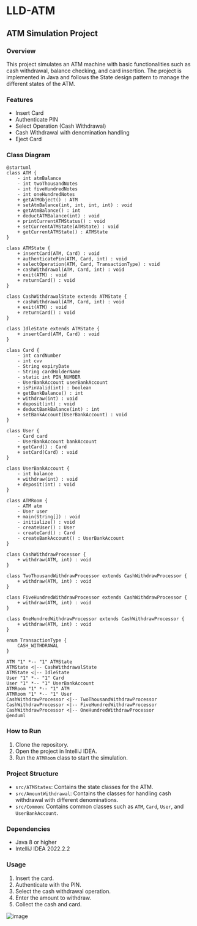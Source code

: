 # LLD-ATM
## ATM Simulation Project

### Overview
This project simulates an ATM machine with basic functionalities such as cash withdrawal, balance checking, and card insertion. The project is implemented in Java and follows the State design pattern to manage the different states of the ATM.

### Features
- Insert Card
- Authenticate PIN
- Select Operation (Cash Withdrawal)
- Cash Withdrawal with denomination handling
- Eject Card

### Class Diagram
```uml
@startuml
class ATM {
    - int atmBalance
    - int twoThousandNotes
    - int fiveHundredNotes
    - int oneHundredNotes
    + getATMObject() : ATM
    + setAtmBalance(int, int, int, int) : void
    + getAtmBalance() : int
    + deductATMBalance(int) : void
    + printCurrentATMStatus() : void
    + setCurrentATMState(ATMState) : void
    + getCurrentATMState() : ATMState
}

class ATMState {
    + insertCard(ATM, Card) : void
    + authenticatePin(ATM, Card, int) : void
    + selectOperation(ATM, Card, TransactionType) : void
    + cashWithdrawal(ATM, Card, int) : void
    + exit(ATM) : void
    + returnCard() : void
}

class CashWithdrawalState extends ATMState {
    + cashWithdrawal(ATM, Card, int) : void
    + exit(ATM) : void
    + returnCard() : void
}

class IdleState extends ATMState {
    + insertCard(ATM, Card) : void
}

class Card {
    - int cardNumber
    - int cvv
    - String expiryDate
    - String cardHolderName
    - static int PIN_NUMBER
    - UserBankAccount userBankAccount
    + isPinValid(int) : boolean
    + getBankBalance() : int
    + withdraw(int) : void
    + deposit(int) : void
    + deductBankBalance(int) : int
    + setBankAccount(UserBankAccount) : void
}

class User {
    - Card card
    - UserBankAccount bankAccount
    + getCard() : Card
    + setCard(Card) : void
}

class UserBankAccount {
    - int balance
    + withdraw(int) : void
    + deposit(int) : void
}

class ATMRoom {
    - ATM atm
    - User user
    + main(String[]) : void
    - initialize() : void
    - createUser() : User
    - createCard() : Card
    - createBankAccount() : UserBankAccount
}

class CashWithdrawProcessor {
    + withdraw(ATM, int) : void
}

class TwoThousandWithdrawProcessor extends CashWithdrawProcessor {
    + withdraw(ATM, int) : void
}

class FiveHundredWithdrawProcessor extends CashWithdrawProcessor {
    + withdraw(ATM, int) : void
}

class OneHundredWithdrawProcessor extends CashWithdrawProcessor {
    + withdraw(ATM, int) : void
}

enum TransactionType {
    CASH_WITHDRAWAL
}

ATM "1" *-- "1" ATMState
ATMState <|-- CashWithdrawalState
ATMState <|-- IdleState
User "1" *-- "1" Card
User "1" *-- "1" UserBankAccount
ATMRoom "1" *-- "1" ATM
ATMRoom "1" *-- "1" User
CashWithdrawProcessor <|-- TwoThousandWithdrawProcessor
CashWithdrawProcessor <|-- FiveHundredWithdrawProcessor
CashWithdrawProcessor <|-- OneHundredWithdrawProcessor
@enduml
```

### How to Run
1. Clone the repository.
2. Open the project in IntelliJ IDEA.
3. Run the `ATMRoom` class to start the simulation.

### Project Structure
- `src/ATMStates`: Contains the state classes for the ATM.
- `src/AmountWithdrawal`: Contains the classes for handling cash withdrawal with different denominations.
- `src/Common`: Contains common classes such as `ATM`, `Card`, `User`, and `UserBankAccount`.

### Dependencies
- Java 8 or higher
- IntelliJ IDEA 2022.2.2

### Usage
1. Insert the card.
2. Authenticate with the PIN.
3. Select the cash withdrawal operation.
4. Enter the amount to withdraw.
5. Collect the cash and card.

![image](https://github.com/user-attachments/assets/393c2140-9305-450b-b49d-9f0498019619)
